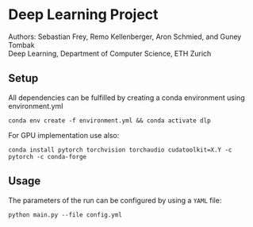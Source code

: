 # Deep Learning Project

Authors: Sebastian Frey, Remo Kellenberger, Aron Schmied, and Guney Tombak  
Deep Learning, Department of Computer Science, ETH Zurich  

## Setup

All dependencies can be fulfilled by creating a conda environment using environment.yml  

```shell
conda env create -f environment.yml && conda activate dlp
```

For GPU implementation use also:

```shell
conda install pytorch torchvision torchaudio cudatoolkit=X.Y -c pytorch -c conda-forge
```

## Usage

The parameters of the run can be configured by using a `YAML` file:  

```shell
python main.py --file config.yml
```
